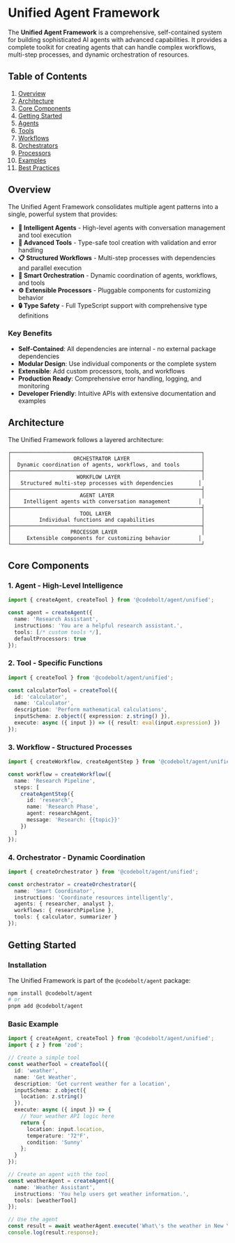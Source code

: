# Unified Agent Framework

The **Unified Agent Framework** is a comprehensive, self-contained system for building sophisticated AI agents with advanced capabilities. It provides a complete toolkit for creating agents that can handle complex workflows, multi-step processes, and dynamic orchestration of resources.

## Table of Contents

1. [Overview](#overview)
2. [Architecture](#architecture)
3. [Core Components](#core-components)
4. [Getting Started](#getting-started)
5. [Agents](#agents)
6. [Tools](#tools)
7. [Workflows](#workflows)
8. [Orchestrators](#orchestrators)
9. [Processors](#processors)
10. [Examples](#examples)
11. [Best Practices](#best-practices)

## Overview

The Unified Agent Framework consolidates multiple agent patterns into a single, powerful system that provides:

- **🤖 Intelligent Agents** - High-level agents with conversation management and tool execution
- **🔧 Advanced Tools** - Type-safe tool creation with validation and error handling
- **📋 Structured Workflows** - Multi-step processes with dependencies and parallel execution
- **🎯 Smart Orchestration** - Dynamic coordination of agents, workflows, and tools
- **⚙️ Extensible Processors** - Pluggable components for customizing behavior
- **🔒 Type Safety** - Full TypeScript support with comprehensive type definitions

### Key Benefits

- **Self-Contained**: All dependencies are internal - no external package dependencies
- **Modular Design**: Use individual components or the complete system
- **Extensible**: Add custom processors, tools, and workflows
- **Production Ready**: Comprehensive error handling, logging, and monitoring
- **Developer Friendly**: Intuitive APIs with extensive documentation and examples

## Architecture

The Unified Framework follows a layered architecture:

```
┌─────────────────────────────────────────────────────────────┐
│                    ORCHESTRATOR LAYER                       │
│  Dynamic coordination of agents, workflows, and tools       │
├─────────────────────────────────────────────────────────────┤
│                     WORKFLOW LAYER                          │
│   Structured multi-step processes with dependencies        │
├─────────────────────────────────────────────────────────────┤
│                      AGENT LAYER                            │
│    Intelligent agents with conversation management         │
├─────────────────────────────────────────────────────────────┤
│                      TOOL LAYER                             │
│         Individual functions and capabilities               │
├─────────────────────────────────────────────────────────────┤
│                   PROCESSOR LAYER                           │
│     Extensible components for customizing behavior         │
└─────────────────────────────────────────────────────────────┘
```

## Core Components

### 1. **Agent** - High-Level Intelligence
```typescript
import { createAgent, createTool } from '@codebolt/agent/unified';

const agent = createAgent({
  name: 'Research Assistant',
  instructions: 'You are a helpful research assistant.',
  tools: [/* custom tools */],
  defaultProcessors: true
});
```

### 2. **Tool** - Specific Functions
```typescript
import { createTool } from '@codebolt/agent/unified';

const calculatorTool = createTool({
  id: 'calculator',
  name: 'Calculator',
  description: 'Perform mathematical calculations',
  inputSchema: z.object({ expression: z.string() }),
  execute: async ({ input }) => ({ result: eval(input.expression) })
});
```

### 3. **Workflow** - Structured Processes
```typescript
import { createWorkflow, createAgentStep } from '@codebolt/agent/unified';

const workflow = createWorkflow({
  name: 'Research Pipeline',
  steps: [
    createAgentStep({
      id: 'research',
      name: 'Research Phase',
      agent: researchAgent,
      message: 'Research: {{topic}}'
    })
  ]
});
```

### 4. **Orchestrator** - Dynamic Coordination
```typescript
import { createOrchestrator } from '@codebolt/agent/unified';

const orchestrator = createOrchestrator({
  name: 'Smart Coordinator',
  instructions: 'Coordinate resources intelligently',
  agents: { researcher, analyst },
  workflows: { researchPipeline },
  tools: { calculator, summarizer }
});
```

## Getting Started

### Installation

The Unified Framework is part of the `@codebolt/agent` package:

```bash
npm install @codebolt/agent
# or
pnpm add @codebolt/agent
```

### Basic Example

```typescript
import { createAgent, createTool } from '@codebolt/agent/unified';
import { z } from 'zod';

// Create a simple tool
const weatherTool = createTool({
  id: 'weather',
  name: 'Get Weather',
  description: 'Get current weather for a location',
  inputSchema: z.object({
    location: z.string()
  }),
  execute: async ({ input }) => {
    // Your weather API logic here
    return { 
      location: input.location,
      temperature: '72°F',
      condition: 'Sunny'
    };
  }
});

// Create an agent with the tool
const weatherAgent = createAgent({
  name: 'Weather Assistant',
  instructions: 'You help users get weather information.',
  tools: [weatherTool]
});

// Use the agent
const result = await weatherAgent.execute('What\'s the weather in New York?');
console.log(result.response);
```